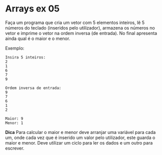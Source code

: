 # Arrays ex 05
Faça um programa que cria um vetor com 5 elementos inteiros, lê 5 números do teclado (inseridos pelo utilizador), armazena os números no vetor e imprime o vetor na ordem inversa (de entrada). No final apresenta ainda qual é o maior e o menor.

Exemplo:
```shell
Insira 5 inteiros:
2
1
6
7
9

Ordem inversa de entrada:
9
7
6
1
2

Maior: 9
Menor: 1
```
**Dica**
Para calcular o maior e menor deve arranjar uma variável para cada um, onde cada vez que é inserido um valor pelo utilizador, este guarda o maior e menor. Deve utilizar um ciclo para ler os dados e um outro para escrever.
